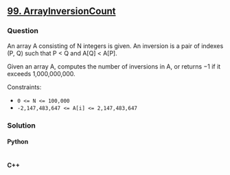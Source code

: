 ## **[99. ArrayInversionCount](https://app.codility.com/programmers/lessons/99-future_training/array_inversion_count/)**

### Question
An array A consisting of N integers is given. An inversion is a pair of indexes (P, Q) such that P < Q and A[Q] < A[P].

Given an array A, computes the number of inversions in A, or returns −1 if it exceeds 1,000,000,000.

Constraints:
- `0 <= N <= 100,000`
- `-2,147,483,647 <= A[i] <= 2,147,483,647`

### Solution

#### Python
```python

```

#### C++
```cpp

```
